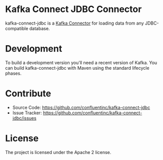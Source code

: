 # Kafka Connect JDBC Connector

kafka-connect-jdbc is a [Kafka Connector](http://kafka.apache.org/documentation.html#connect)
for loading data from any JDBC-compatible database.

# Development

To build a development version you'll need a recent version of Kafka. You can build
kafka-connect-jdbc with Maven using the standard lifecycle phases.


# Contribute

- Source Code: https://github.com/confluentinc/kafka-connect-jdbc
- Issue Tracker: https://github.com/confluentinc/kafka-connect-jdbc/issues


# License

The project is licensed under the Apache 2 license.
